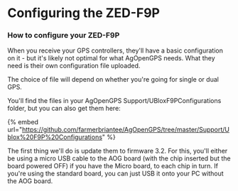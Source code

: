# Configuring the ZED-F9P

### How to configure your ZED-F9P

When you receive your GPS controllers, they'll have a basic configuration on it - but it's likely not optimal for what AgOpenGPS needs. What they need is their own configuration file uploaded.

The choice of file will depend on whether you're going for single or dual GPS.

You'll find the files in your AgOpenGPS Support/UBloxF9PConfigurations folder, but you can also get them here:

{% embed url="https://github.com/farmerbriantee/AgOpenGPS/tree/master/Support/Ublox%20F9P%20Configurations" %}

The first thing we'll do is update them to firmware 3.2. For this, you'll either be using a micro USB cable to the AOG board (with the chip inserted but the board powered OFF) if you have the Micro board, to each chip in turn. If you're using the standard board, you can just USB it onto your PC without the AOG board.



